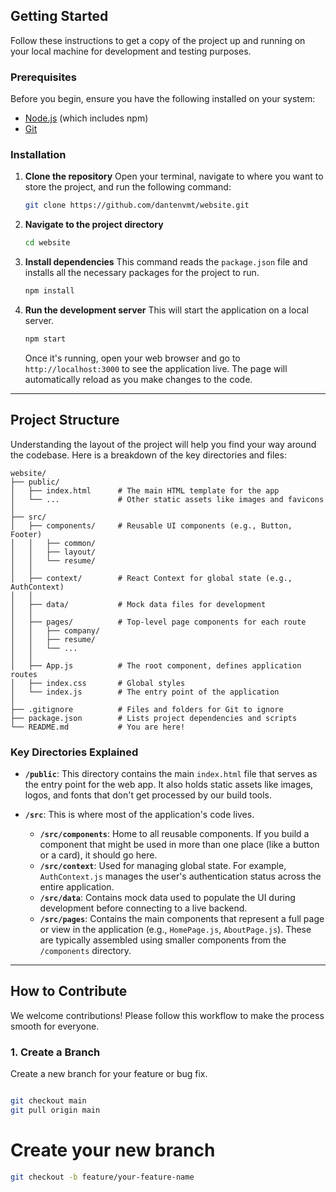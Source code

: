 ## Getting Started

Follow these instructions to get a copy of the project up and running on your local machine for development and testing purposes.

### Prerequisites

Before you begin, ensure you have the following installed on your system:
* [Node.js](https://nodejs.org/) (which includes npm)
* [Git](https://git-scm.com/)

### Installation

1.  **Clone the repository**
    Open your terminal, navigate to where you want to store the project, and run the following command:
    ```bash
    git clone https://github.com/dantenvmt/website.git
    ```

2.  **Navigate to the project directory**
    ```bash
    cd website
    ```

3.  **Install dependencies**
    This command reads the `package.json` file and installs all the necessary packages for the project to run.
    ```bash
    npm install
    ```

4.  **Run the development server**
    This will start the application on a local server.
    ```bash
    npm start
    ```
    Once it's running, open your web browser and go to `http://localhost:3000` to see the application live. The page will automatically reload as you make changes to the code.

---

## Project Structure

Understanding the layout of the project will help you find your way around the codebase. Here is a breakdown of the key directories and files:
```
website/
├── public/
│   ├── index.html      # The main HTML template for the app
│   └── ...             # Other static assets like images and favicons
│
├── src/
│   ├── components/     # Reusable UI components (e.g., Button, Footer)
│   │   ├── common/
│   │   ├── layout/
│   │   └── resume/
│   │
│   ├── context/        # React Context for global state (e.g., AuthContext)
│   │
│   ├── data/           # Mock data files for development
│   │
│   ├── pages/          # Top-level page components for each route
│   │   ├── company/
│   │   ├── resume/
│   │   └── ...
│   │
│   ├── App.js          # The root component, defines application routes
│   ├── index.css       # Global styles
│   └── index.js        # The entry point of the application
│
├── .gitignore          # Files and folders for Git to ignore
├── package.json        # Lists project dependencies and scripts
└── README.md           # You are here!
```
### Key Directories Explained

* **`/public`**: This directory contains the main `index.html` file that serves as the entry point for the web app. It also holds static assets like images, logos, and fonts that don't get processed by our build tools.

* **`/src`**: This is where most of the application's code lives.
    * **`/src/components`**: Home to all reusable components. If you build a component that might be used in more than one place (like a button or a card), it should go here.
    * **`/src/context`**: Used for managing global state. For example, `AuthContext.js` manages the user's authentication status across the entire application.
    * **`/src/data`**: Contains mock data used to populate the UI during development before connecting to a live backend.
    * **`/src/pages`**: Contains the main components that represent a full page or view in the application (e.g., `HomePage.js`, `AboutPage.js`). These are typically assembled using smaller components from the `/components` directory.

---

## How to Contribute

We welcome contributions! Please follow this workflow to make the process smooth for everyone.

### 1. Create a Branch

Create a new branch for your feature or bug fix.

```bash

git checkout main
git pull origin main
```

# Create your new branch
```bash
git checkout -b feature/your-feature-name
```